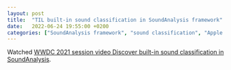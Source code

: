 ```yaml
---
layout: post
title:  "TIL built-in sound classification in SoundAnalysis framework"
date:   2022-06-24 19:55:00 +0200
categories: ["SoundAnalysis framework", "sound classification", "Apple platforms"]
---
```

Watched [WWDC 2021 session video Discover built-in sound classification in SoundAnalysis](https://developer.apple.com/videos/play/wwdc2021/10036).